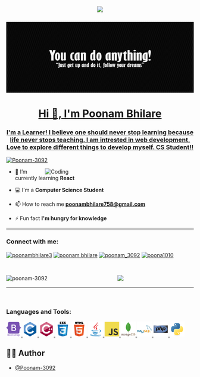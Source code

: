 <!-- Typing SVG -->
<h1 align="center">
  <a href="https://git.io/typing-svg">
    <img src="https://readme-typing-svg.herokuapp.com/?lines=Hey+Everyone+!+Welcome+To+My+Profile+!&center=true&size=30&width=800"]
  </a>
</h1>
<!-- ![Banner Image](./banner.jpg) -->
<img align="center" alt="Coding" width="1000" height="190" src="./banner.jpg">

<h1 align="center">Hi 👋, I'm Poonam Bhilare</h1>
<h3 align="center">I'm a Learner! I believe one should never stop learning because life never stops teaching. I am intrested in web development. Love to explore different things to develop myself. CS Student!!</h3>


<p align="left"> <img src="https://komarev.com/ghpvc/?username=Poonam-3092&label=Profile%20views&color=129e00&style=plastic" alt="Poonam-3092" /> </p>
<img align="right" alt="Coding" width="400" src="https://cdn.dribbble.com/users/2646423/screenshots/5507196/computer.gif">

  
 <!-- Ideas -->
 </a>

<!-- - 👨‍💻 You can also check out my portfolio at [https://khushboogoel01.github.io/](https://khushboogoel01.github.io/) -->
  
- 🌱 I’m currently learning **React**

- 💻 I'm a **Computer Science Student**

- 📫 How to reach me **poonambhilare758@gmail.com**

- ⚡ Fun fact **I'm hungry for knowledge**
---
<h3 align="left">Connect with me:</h3>
<p align="left">
<a href="https://twitter.com/poonambhilare3" target="blank"><img align="center" src="https://raw.githubusercontent.com/rahuldkjain/github-profile-readme-generator/master/src/images/icons/Social/twitter.svg" alt="poonambhilare3" height="30" width="40" /></a>
<a href="https://linkedin.com/in/poonam bhilare" target="blank"><img align="center" src="https://raw.githubusercontent.com/rahuldkjain/github-profile-readme-generator/master/src/images/icons/Social/linked-in-alt.svg" alt="poonam bhilare" height="30" width="40" /></a>
<a href="https://instagram.com/poonam_3092" target="blank"><img align="center" src="https://raw.githubusercontent.com/rahuldkjain/github-profile-readme-generator/master/src/images/icons/Social/instagram.svg" alt="poonam_3092" height="30" width="40" /></a>
<a href="https://www.leetcode.com/poona1010" target="blank"><img align="center" src="https://raw.githubusercontent.com/rahuldkjain/github-profile-readme-generator/master/src/images/icons/Social/leet-code.svg" alt="poona1010" height="30" width="40" /></a>
</p>
<br>

<p><img align="left" src="https://github-readme-stats.vercel.app/api/top-langs?username=Poonam-3092&show_icons=true&locale=en&layout=compact" alt="poonam-3092" /></p>


<!-- Trophies -->
<p align="center">
  <img alig src="https://github-profile-trophy.vercel.app/?username=Poonam-3092&row=1&column=5&rank=SSS,SS,S,AAA,AA,A,B,C,UNKNOWN,SECRET&theme=juicyfresh&no-bg=false&no-frame=false&margin-w=5&margin-h=0" />
</p>

---

<!-- <p>&nbsp;<img align="center" src="https://github-readme-stats.vercel.app/api?username=Poonam-3092&show_icons=true&locale=en" alt="Poonam-3092" /></p> -->



 



<br>

<h3 align="left">Languages and Tools:</h3>
<p align="left"> <a href="https://getbootstrap.com" target="_blank" rel="noreferrer"> <img src="https://raw.githubusercontent.com/devicons/devicon/master/icons/bootstrap/bootstrap-plain-wordmark.svg" alt="bootstrap" width="40" height="40"/> </a> <a href="https://www.cprogramming.com/" target="_blank" rel="noreferrer"> <img src="https://raw.githubusercontent.com/devicons/devicon/master/icons/c/c-original.svg" alt="c" width="40" height="40"/> </a> <a href="https://www.w3schools.com/cpp/" target="_blank" rel="noreferrer"> <img src="https://raw.githubusercontent.com/devicons/devicon/master/icons/cplusplus/cplusplus-original.svg" alt="cplusplus" width="40" height="40"/> </a> <a href="https://www.w3schools.com/css/" target="_blank" rel="noreferrer"> <img src="https://raw.githubusercontent.com/devicons/devicon/master/icons/css3/css3-original-wordmark.svg" alt="css3" width="40" height="40"/> </a> <a href="https://www.w3.org/html/" target="_blank" rel="noreferrer"> <img src="https://raw.githubusercontent.com/devicons/devicon/master/icons/html5/html5-original-wordmark.svg" alt="html5" width="40" height="40"/> </a> <a href="https://www.java.com" target="_blank" rel="noreferrer"> <img src="https://raw.githubusercontent.com/devicons/devicon/master/icons/java/java-original.svg" alt="java" width="40" height="40"/> </a> <a href="https://developer.mozilla.org/en-US/docs/Web/JavaScript" target="_blank" rel="noreferrer"> <img src="https://raw.githubusercontent.com/devicons/devicon/master/icons/javascript/javascript-original.svg" alt="javascript" width="40" height="40"/> </a> <a href="https://www.mongodb.com/" target="_blank" rel="noreferrer"> <img src="https://raw.githubusercontent.com/devicons/devicon/master/icons/mongodb/mongodb-original-wordmark.svg" alt="mongodb" width="40" height="40"/> </a> <a href="https://www.mysql.com/" target="_blank" rel="noreferrer"> <img src="https://raw.githubusercontent.com/devicons/devicon/master/icons/mysql/mysql-original-wordmark.svg" alt="mysql" width="40" height="40"/> </a> <a href="https://www.php.net" target="_blank" rel="noreferrer"> <img src="https://raw.githubusercontent.com/devicons/devicon/master/icons/php/php-original.svg" alt="php" width="40" height="40"/> </a> <a href="https://www.python.org" target="_blank" rel="noreferrer"> <img src="https://raw.githubusercontent.com/devicons/devicon/master/icons/python/python-original.svg" alt="python" width="40" height="40"/> </a> </p>



## 🙋‍♂️ Author

- [@Poonam-3092](https://www.github.com/Poonam-3092)
<!-- __Check out my GitHub repository:__

<div>
  <p>
    <a href="https://github.com/laxmena/PyCalendly">
      <img src="https://github-readme-stats.vercel.app/api/pin/?username=laxmena&repo=PyCalendly" alt="GitHub Stats" />
    </a>
    <a href="https://github.com/laxmena/CloudOrg-Simulator">
      <img src="https://github-readme-stats.vercel.app/api/pin/?username=laxmena&repo=CloudOrg-Simulator" alt="GitHub Stats" />
    </a>
  </p>
</div> -->
